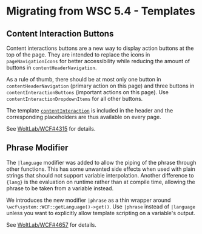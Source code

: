 # Migrating from WSC 5.4 - Templates

## Content Interaction Buttons

Content interactions buttons are a new way to display action buttons at the top of the page. They are intended to replace the icons in `pageNavigationIcons` for better accessibility while reducing the amount of buttons in `contentHeaderNavigation`.

As a rule of thumb, there should be at most only one button in `contentHeaderNavigation` (primary action on this page) and three buttons in `contentInteractionButtons` (important actions on this page). Use `contentInteractionDropdownItems` for all other buttons.

The template [`contentInteraction`](https://github.com/WoltLab/WCF/blob/master/com.woltlab.wcf/templates/contentInteraction.tpl) is included in the header and the corresponding placeholders are thus available on every page.

See [WoltLab/WCF#4315](https://github.com/WoltLab/WCF/pull/4315) for details.

## Phrase Modifier

The `|language` modifier was added to allow the piping of the phrase through other functions. This has some unwanted side effects when used with plain strings that should not support variable interpolation. Another difference to `{lang}` is the evaluation on runtime rather than at compile time, allowing the phrase to be taken from a variable instead.

We introduces the new modifier `|phrase` as a thin wrapper around `\wcf\system::WCF::getLanguage()->get()`. Use `|phrase` instead of `|language` unless you want to explicitly allow template scripting on a variable's output.

See [WoltLab/WCF#4657](https://github.com/WoltLab/WCF/issues/4657) for details.
